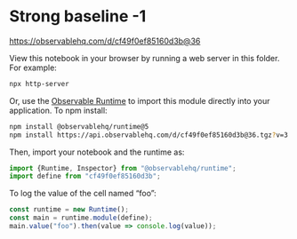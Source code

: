 # Strong baseline -1

https://observablehq.com/d/cf49f0ef85160d3b@36

View this notebook in your browser by running a web server in this folder. For
example:

~~~sh
npx http-server
~~~

Or, use the [Observable Runtime](https://github.com/observablehq/runtime) to
import this module directly into your application. To npm install:

~~~sh
npm install @observablehq/runtime@5
npm install https://api.observablehq.com/d/cf49f0ef85160d3b@36.tgz?v=3
~~~

Then, import your notebook and the runtime as:

~~~js
import {Runtime, Inspector} from "@observablehq/runtime";
import define from "cf49f0ef85160d3b";
~~~

To log the value of the cell named “foo”:

~~~js
const runtime = new Runtime();
const main = runtime.module(define);
main.value("foo").then(value => console.log(value));
~~~

